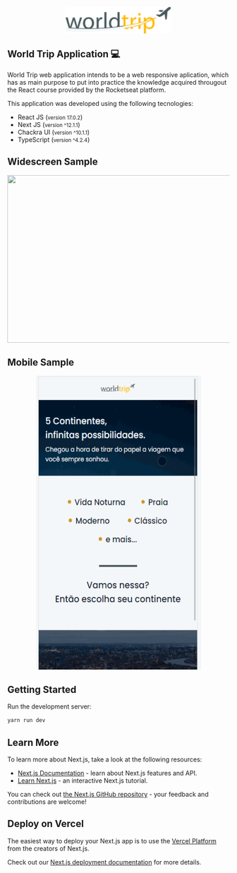 
<p align="center">
<img src="./public/images/logo.png" width="240" height="60">
</p>

<h2>World Trip Application 💻</h2>

<p>
 World Trip web application intends to be a web responsive aplication, which has as main purpose to put into practice the knowledge acquired througout the React course provided by the Rocketseat platform. 
</p>

<p>
This application was developed using the following tecnologies:
</p>
<ul>
<li> React JS (<small>version 17.0.2</small>)</li>
<li> Next JS (<small>version ^12.1.1</small>)</li>
<li> Chackra UI (<small>version ^10.1.1</small>)</li>
<li> TypeScript (<small>version ^4.2.4</small>)</li>
</ul>

<h2>Widescreen Sample</h2>
<p align="center">
    <img src="./public/gifs/home.gif" width="700" height="380">
</p>

<h2>Mobile Sample</h2>
<p align="center">
    <img src="./public/gifs/mobile.gif" width="375" height="667">
</p>

## Getting Started

Run the development server:

```bash
yarn run dev
```
## Learn More

To learn more about Next.js, take a look at the following resources:

- [Next.js Documentation](https://nextjs.org/docs) - learn about Next.js features and API.
- [Learn Next.js](https://nextjs.org/learn) - an interactive Next.js tutorial.

You can check out [the Next.js GitHub repository](https://github.com/vercel/next.js/) - your feedback and contributions are welcome!

## Deploy on Vercel

The easiest way to deploy your Next.js app is to use the [Vercel Platform](https://vercel.com/new?utm_medium=default-template&filter=next.js&utm_source=create-next-app&utm_campaign=create-next-app-readme) from the creators of Next.js.

Check out our [Next.js deployment documentation](https://nextjs.org/docs/deployment) for more details.
